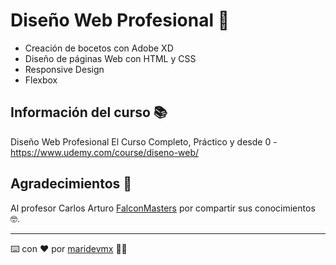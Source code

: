 # Diseño Web Profesional 🤖
* Creación de bocetos con Adobe XD
* Diseño de páginas Web con HTML y CSS
* Responsive Design
* Flexbox

## Información del curso 📚
Diseño Web Profesional El Curso Completo, Práctico y desde 0 - https://www.udemy.com/course/diseno-web/

## Agradecimientos 🎁
Al profesor Carlos Arturo [FalconMasters](http://www.falconmasters.com/) por compartir sus conocimientos 🤓.

---
⌨️ con ❤️ por [maridevmx](https://github.com/maridevmx) 👩‍💻
